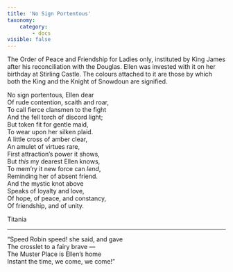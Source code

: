 ```yaml
---
title: 'No Sign Portentous'
taxonomy:
    category:
        - docs
visible: false
---
```


The Order of Peace and Friendship for Ladies only, instituted by King James after his reconciliation with the Douglas. Ellen was invested with it on her birthday at Stirling Castle. The colours attached to it are those by which both the King and the Knight of Snowdoun are signified.  
  
No sign portentous, Ellen dear  
Of rude contention, scaith and roar,  
To call fierce clansmen to the fight  
And the fell torch of discord light;  
But token fit for gentle maid,  
To wear upon her silken plaid.  
A little cross of amber clear,  
An amulet of virtues rare,  
First attraction’s power it shows,  
But *this* my dearest Ellen knows,  
To mem’ry it new force can *lend*,  
Reminding her of absent friend.  
And the mystic knot above  
Speaks of loyalty and love,  
Of hope, of peace, and constancy,  
Of friendship, and of unity.  
  
Titania  

---

“Speed Robin speed! she said, and gave  
The crosslet to a fairy brave —  
The Muster Place is Ellen’s home  
Instant the time, we come, we come!”  